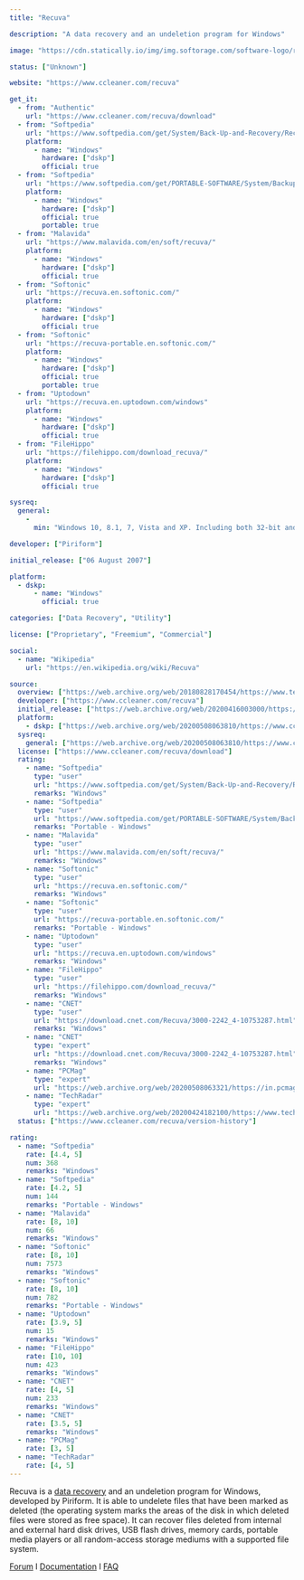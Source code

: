 ```yaml
---
title: "Recuva"

description: "A data recovery and an undeletion program for Windows"

image: "https://cdn.statically.io/img/img.softorage.com/software-logo/recuva.png?h=64"

status: ["Unknown"]

website: "https://www.ccleaner.com/recuva"

get_it:
  - from: "Authentic"
    url: "https://www.ccleaner.com/recuva/download"
  - from: "Softpedia"
    url: "https://www.softpedia.com/get/System/Back-Up-and-Recovery/Recuva.shtml"
    platform:
      - name: "Windows"
        hardware: ["dskp"]
        official: true
  - from: "Softpedia"
    url: "https://www.softpedia.com/get/PORTABLE-SOFTWARE/System/Backup-and-Recovery/Portable-Recuva.shtml"
    platform:
      - name: "Windows"
        hardware: ["dskp"]
        official: true
        portable: true
  - from: "Malavida"
    url: "https://www.malavida.com/en/soft/recuva/"
    platform:
      - name: "Windows"
        hardware: ["dskp"]
        official: true
  - from: "Softonic"
    url: "https://recuva.en.softonic.com/"
    platform:
      - name: "Windows"
        hardware: ["dskp"]
        official: true
  - from: "Softonic"
    url: "https://recuva-portable.en.softonic.com/"
    platform:
      - name: "Windows"
        hardware: ["dskp"]
        official: true
        portable: true
  - from: "Uptodown"
    url: "https://recuva.en.uptodown.com/windows"
    platform:
      - name: "Windows"
        hardware: ["dskp"]
        official: true
  - from: "FileHippo"
    url: "https://filehippo.com/download_recuva/"
    platform:
      - name: "Windows"
        hardware: ["dskp"]
        official: true

sysreq:
  general:
    -
      min: "Windows 10, 8.1, 7, Vista and XP. Including both 32-bit and 64-bit versions, but not RT tablet editions."

developer: ["Piriform"]

initial_release: ["06 August 2007"]

platform:
  - dskp:
      - name: "Windows"
        official: true

categories: ["Data Recovery", "Utility"]

license: ["Proprietary", "Freemium", "Commercial"]

social:
  - name: "Wikipedia"
    url: "https://en.wikipedia.org/wiki/Recuva"

source:
  overview: ["https://web.archive.org/web/20180828170454/https://www.techrepublic.com/blog/five-apps/five-free-portable-recovery-tools/", "https://web.archive.org/web/20200226201220/https://www.technibble.com/repair-tool-of-the-week-recuva-portable/", "https://web.archive.org/web/20190328180100/http://software-today.com/recuva"]
  developer: ["https://www.ccleaner.com/recuva"]
  initial_release: ["https://web.archive.org/web/20200416003000/https://www.ccleaner.com/recuva/version-history"]
  platform:
    - dskp: ["https://web.archive.org/web/20200508063810/https://www.ccleaner.com/recuva/download"]
  sysreq:
    general: ["https://web.archive.org/web/20200508063810/https://www.ccleaner.com/recuva/download"]
  license: ["https://www.ccleaner.com/recuva/download"]
  rating:
    - name: "Softpedia"
      type: "user"
      url: "https://www.softpedia.com/get/System/Back-Up-and-Recovery/Recuva.shtml"
      remarks: "Windows"
    - name: "Softpedia"
      type: "user"
      url: "https://www.softpedia.com/get/PORTABLE-SOFTWARE/System/Backup-and-Recovery/Portable-Recuva.shtml"
      remarks: "Portable - Windows"
    - name: "Malavida"
      type: "user"
      url: "https://www.malavida.com/en/soft/recuva/"
      remarks: "Windows"
    - name: "Softonic"
      type: "user"
      url: "https://recuva.en.softonic.com/"
      remarks: "Windows"
    - name: "Softonic"
      type: "user"
      url: "https://recuva-portable.en.softonic.com/"
      remarks: "Portable - Windows"
    - name: "Uptodown"
      type: "user"
      url: "https://recuva.en.uptodown.com/windows"
      remarks: "Windows"
    - name: "FileHippo"
      type: "user"
      url: "https://filehippo.com/download_recuva/"
      remarks: "Windows"
    - name: "CNET"
      type: "user"
      url: "https://download.cnet.com/Recuva/3000-2242_4-10753287.html"
      remarks: "Windows"
    - name: "CNET"
      type: "expert"
      url: "https://download.cnet.com/Recuva/3000-2242_4-10753287.html"
      remarks: "Windows"
    - name: "PCMag"
      type: "expert"
      url: "https://web.archive.org/web/20200508063321/https://in.pcmag.com/utilities-from-pc-ma/33550/recuva"
    - name: "TechRadar"
      type: "expert"
      url: "https://web.archive.org/web/20200424182100/https://www.techradar.com/reviews/pc-mac/software/piriform-recuva-review-1323657/review"
  status: ["https://www.ccleaner.com/recuva/version-history"]

rating:
  - name: "Softpedia"
    rate: [4.4, 5]
    num: 368
    remarks: "Windows"
  - name: "Softpedia"
    rate: [4.2, 5]
    num: 144
    remarks: "Portable - Windows"
  - name: "Malavida"
    rate: [8, 10]
    num: 66
    remarks: "Windows"
  - name: "Softonic"
    rate: [8, 10]
    num: 7573
    remarks: "Windows"
  - name: "Softonic"
    rate: [8, 10]
    num: 782
    remarks: "Portable - Windows"
  - name: "Uptodown"
    rate: [3.9, 5]
    num: 15
    remarks: "Windows"
  - name: "FileHippo"
    rate: [10, 10]
    num: 423
    remarks: "Windows"
  - name: "CNET"
    rate: [4, 5]
    num: 233
    remarks: "Windows"
  - name: "CNET"
    rate: [3.5, 5]
    remarks: "Windows"
  - name: "PCMag"
    rate: [3, 5]
  - name: "TechRadar"
    rate: [4, 5]
---
```

  Recuva is a [data recovery](/categories/data-recovery/) and an undeletion program for Windows, developed by Piriform. It is able to undelete files that have been marked as deleted (the operating system marks the areas of the disk in which deleted files were stored as free space). It can recover files deleted from internal and external hard disk drives, USB flash drives, memory cards, portable media players or all random-access storage mediums with a supported file system.
  
  [Forum](https://community.ccleaner.com/forum/16-recuva/)  I  [Documentation](https://www.ccleaner.com/docs/recuva)  I  [FAQ](https://www.ccleaner.com/recuva/faq)

